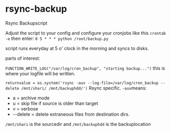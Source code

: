 # rsync-backup
Rsync Backupscript



Adjust the script to your config and configure your cronjobs like this ```crontab -e``` then enter:
```0 5 * * * python /root/backup.py```

script runs everyday at 5 o' clock in the morning and syncs to disks.


parts of interest:

```FUNCTION_WRITE_LOG("/var/log/cron_backup", "starting backup...")``` this is where your logfile will be written.

```returnvalue = os.system('rsync -auv --log-file=/var/log/cron_backup --delete /mnt/shari/ /mnt/backuphdd/')``` Rsync specific. ```-auv```means:
* a = archive mode
* u = skip file if source is older than target
* v = verbose
* --delete = delete extraneous files from destination dirs. 

```/mnt/shari``` is the sourcedir and ```/mnt/backuphdd``` is the backuplocation
